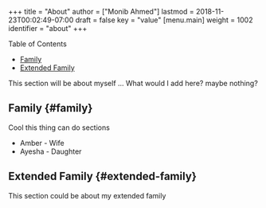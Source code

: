 +++
title = "About"
author = ["Monib Ahmed"]
lastmod = 2018-11-23T00:02:49-07:00
draft = false
key = "value"
[menu.main]
  weight = 1002
  identifier = "about"
+++

<div class="ox-hugo-toc toc">
<div></div>

<div class="heading">Table of Contents</div>

- [Family](#family)
- [Extended Family](#extended-family)

</div>
<!--endtoc-->

This section will be about myself ... What would I add here? maybe nothing?


## Family {#family}

Cool this thing can do sections

-   Amber - Wife
-   Ayesha - Daughter


## Extended Family {#extended-family}

This section could be about my extended family
